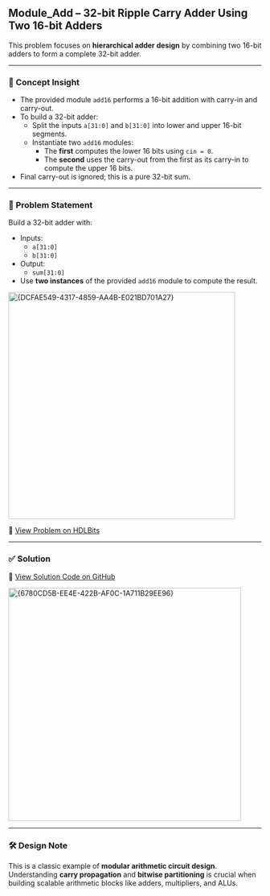 ## Module_Add – 32-bit Ripple Carry Adder Using Two 16-bit Adders

This problem focuses on **hierarchical adder design** by combining two 16-bit adders to form a complete 32-bit adder.

---

### 🧠 Concept Insight  
- The provided module `add16` performs a 16-bit addition with carry-in and carry-out.
- To build a 32-bit adder:
  - Split the inputs `a[31:0]` and `b[31:0]` into lower and upper 16-bit segments.
  - Instantiate two `add16` modules:
    - The **first** computes the lower 16 bits using `cin = 0`.
    - The **second** uses the carry-out from the first as its carry-in to compute the upper 16 bits.
- Final carry-out is ignored; this is a pure 32-bit sum.

---

### 📘 Problem Statement  
Build a 32-bit adder with:

- Inputs:
  - `a[31:0]`
  - `b[31:0]`
- Output:
  - `sum[31:0]`
- Use **two instances** of the provided `add16` module to compute the result.

<img width="451" alt="{DCFAE549-4317-4859-AA4B-E021BD701A27}" src="https://github.com/user-attachments/assets/645a977b-8016-42b7-a2ae-7aba80d60be2" />

🔗 [View Problem on HDLBits](https://hdlbits.01xz.net/wiki/Module_add)

---

### ✅ Solution  
📄 [View Solution Code on GitHub](https://github.com/EswarAdithya011/HDLBits/blob/main/Problem%20Sets/2.%20Verilog%20Language/2.3%20Modules%3A%20Hierarchy/2.3.6%20Adder%201/module_add.v)

<img width="463" alt="{6780CD5B-EE4E-422B-AF0C-1A711B29EE96}" src="https://github.com/user-attachments/assets/5f9a511f-935b-4d80-9774-03714dfb06b3" />

---

### 🛠 Design Note  
This is a classic example of **modular arithmetic circuit design**. Understanding **carry propagation** and **bitwise partitioning** is crucial when building scalable arithmetic blocks like adders, multipliers, and ALUs.
